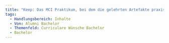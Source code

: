 ```yaml
---
title: "Keep: Das MCI Praktikum, bei dem die gelehrten Artefakte praxisnah einsetzt, werden, hat bei dem Verständnis für die Entwicklung von Menschzentrierten System sehr geholfen."
tags:
  - Handlungsbereich: Inhalte
  - Von: Alumni Bachelor
  - Themenfeld: Curriculare Wünsche Bachelor
  - Bachelor
---
```

